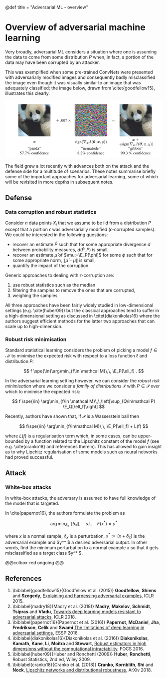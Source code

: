 @def title = "Adversarial ML - overview"

# Overview of adversarial machine learning

Very broadly, adversarial ML considers a situation where one is assuming the data to come from some distribution $P$ when, in fact, a portion of the data may have been corrupted by an attacker.

This was exemplified when some pre-trained ConvNets were presented with adversarially modified images and consequently badly misclassified the image even though it was visually similar to an image that was adequately classified; the image below, drawn from \citet{goodfellow15}, illustrates this clearly.

![](/assets/csml/advml/advnoise.jpg)

The field grew a lot recently with advances both on the attack and the defense side for a multitude of scenarios.
These notes summarise briefly some of the important approaches for adversarial learning, some of which will be revisited in more depths in subsequent notes.

## Defense

### Data corruption and robust statistics

Consider $n$ data points $X_i$ that we assume to be iid from a distribution $P$ except that a portion $\epsilon$ was adversarially modified ($\epsilon$-corrupted samples).
We could be interested in the following questions:

* recover an estimate $\hat P$ such that for some appropriate divergence $d$ between probability measures, $d(\hat P, P)$ is small,
* recover an estimate $\hat\mu$ of $\mu:=\E_P[\phi]$ for some $\phi$ such that for some appropriate norm, $\|\hat\mu - \mu\|$ is small,
* quantify the impact of the corruption.

Generic approaches to dealing with $\epsilon$-corruption are:

1. use robust statistics such as the median
1. filtering the samples to remove the ones that are corrupted,
1. weighing the samples

All three approaches have been fairly widely studied in low-dimensional settings (e.g. \cite{huber09}) but the classical approaches tend to suffer in a high-dimensional setting as discussed in \citet{diakonikolas16} where the authors suggest efficient methods for the latter two approaches that can scale up to high-dimension.

### Robust risk minimisation

Standard statistical learning considers the problem of picking a model $f \in \mathcal M$ to minimise the expected risk with respect to a loss function $\ell$ and distribution $P$:

$$ f \spe{\in}\arg\min_{f\in \mathcal M}\,\, \E_P[\ell_f] . $$

In the adversarial learning setting however, we can consider the _robust risk minimisation_ where we consider a _family of distributions_ $\mathcal P$ with $P\in \mathcal P$ over which to minimise the expected risk:

$$ f \spe{\in} \arg\min_{f\in \mathcal M}\,\,\left[\sup_{Q\in\mathcal P} \E_Q[\ell_f]\right] $$

Recently, authors have shown that, if $\mathcal P$ is a Wasserstein ball then

$$ f\spe{\in} \arg\min_{f\in\mathcal M}\,\, \E_P[\ell_f] + L(f) $$

where $L(f)$ is a regularisation term which, in some cases, can be upper-bounded by a function related to the Lipschitz constant of the model $f$ (see e.g. \cite{cranko18} and references therein).
This has allowed to gain insight as to why Lipchitz regularisation of some models such as neural networks had proved successful.

## Attack

### White-box attacks

In white-box attacks, the adversary is assumed to have full knowledge of the model that is targeted.

In \cite{papernot16}, the authors formulate the problem as

$$ \arg\min_{\delta_{x}}\,\,\|\delta_x\|, \quad \text{s.t.}\quad F(x^* ) = y^* $$

where $x$ is a normal sample, $\delta_x$ is a perturbation, $x^* := (x+\delta_x)$ is the adversarial example and $y^* $ a desired adversarial output.
In other words, find the minimum perturbation to a normal example $x$ so that it gets misclassified as a target class $y^* $.

@@colbox-red
ongoing
@@

## References

1. \biblabel{goodfellow15}{Goodfellow et al. (2015)} **Goodfellow**, **Shiens** and **Szegedy**, [Explaining and harnessing adversarial examples](https://ai.google/research/pubs/pub43405), ICLR 2015.
1. \biblabel{madry18}{Madry et al. (2018)} **Madry**, **Makelov**, **Schmidt**, **Tsipras** and **Vladu**, [Towards deep learning models resistant to adversarial attacks](https://arxiv.org/abs/1706.06083), ICLR 2018.
1. \biblabel{papernot16}{Papernot et al. (2016)} **Papernot**, **McDaniel**, **Jha**, **Fredrikson**, **Celik** and **Swami** [The limitations of deep learning in adversarial settings](https://arxiv.org/pdf/1511.07528.pdf), ESSP 2016.
1. \biblabel{diakonikolas16}{Diakonikolas et al. (2016)} **Diakonikolas**, **Kamath**, **Kane**, **Li**, **Moitra** and **Stewart**, [Robust estimators in high dimensions without the computational intractability](https://arxiv.org/pdf/1604.06443.pdf), FOCS 2016.
1. \biblabel{huber09}{Huber and Ronchetti (2009)} **Huber**, **Ronchetti**, Robust Statistics, 2nd ed, Wiley 2009.
1. \biblabel{cranko18}{Cranko et al. (2018)} **Cranko**, **Kornblith**, **Shi** and **Nock**, [Lipschitz networks and distributional robustness](https://arxiv.org/abs/1809.01129), ArXiv 2018.
